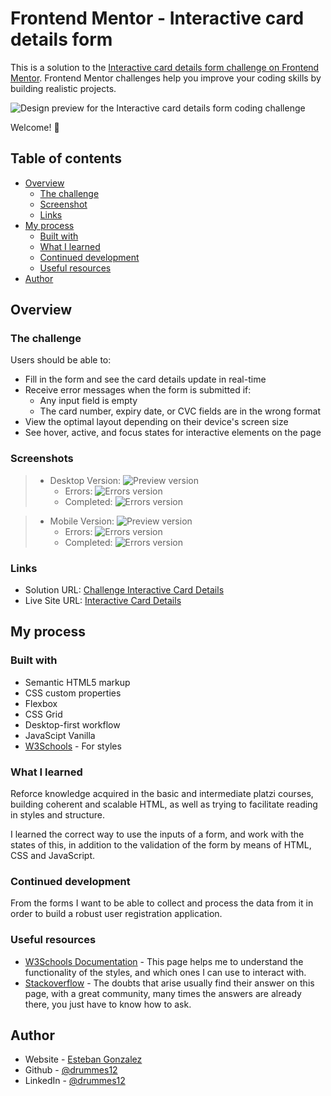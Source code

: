 # Frontend Mentor - Interactive card details form

This is a solution to the [Interactive card details form challenge on Frontend Mentor](https://www.frontendmentor.io/challenges/interactive-card-details-form-XpS8cKZDWw). Frontend Mentor challenges help you improve your coding skills by building realistic projects. 

![Design preview for the Interactive card details form coding challenge](./designs/desktop-preview.png)

Welcome! 👋

## Table of contents

- [Overview](#overview)
  - [The challenge](#the-challenge)
  - [Screenshot](#screenshot)
  - [Links](#links)
- [My process](#my-process)
  - [Built with](#built-with)
  - [What I learned](#what-i-learned)
  - [Continued development](#continued-development)
  - [Useful resources](#useful-resources)
- [Author](#author)

## Overview

### The challenge

Users should be able to:

- Fill in the form and see the card details update in real-time
- Receive error messages when the form is submitted if:
  - Any input field is empty
  - The card number, expiry date, or CVC fields are in the wrong format
- View the optimal layout depending on their device's screen size
- See hover, active, and focus states for interactive elements on the page

### Screenshots

> - Desktop Version: ![Preview version](./designs/desktop-preview.png)
>   - Errors: ![Errors version](./designs/desktop-error.png)
>   - Completed: ![Errors version](./designs/desktop-completed.png)

> - Mobile Version: ![Preview version](./designs/mobile-preview.png)
>   - Errors: ![Errors version](./designs/mobile-error.png)
>   - Completed: ![Errors version](./designs/mobile-completed.png)

### Links

- Solution URL: [Challenge Interactive Card Details](https://github.com/drummes12/challenge_interactive_card_details)
- Live Site URL: [Interactive Card Details](https://631f7c95c2275d5c1d780a07--iridescent-fenglisu-b3bbab.netlify.app)

## My process

### Built with

- Semantic HTML5 markup
- CSS custom properties
- Flexbox
- CSS Grid
- Desktop-first workflow
- JavaScipt Vanilla
- [W3Schools](https://www.w3schools.com) - For styles

### What I learned

Reforce knowledge acquired in the basic and intermediate platzi courses, building coherent and scalable HTML, as well as trying to facilitate reading in styles and structure.

I learned the correct way to use the inputs of a form, and work with the states of this, in addition to the validation of the form by means of HTML, CSS and JavaScript.

### Continued development

From the forms I want to be able to collect and process the data from it in order to build a robust user registration application.

### Useful resources

- [W3Schools Documentation](https://www.w3schools.com) - This page helps me to understand the functionality of the styles, and which ones I can use to interact with.
- [Stackoverflow](https://es.stackoverflow.com) - The doubts that arise usually find their answer on this page, with a great community, many times the answers are already there, you just have to know how to ask.

## Author

- Website - [Esteban Gonzalez](https://drummes12.github.io/CV_Drummes12/)
- Github - [@drummes12](https://github.com/drummes12e)
- LinkedIn - [@drummes12](https://www.linkedin.com/in/drummes12/)
